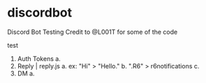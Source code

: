 # discordbot
Discord Bot Testing
Credit to @L001T for some of the code


   test


1. Auth Tokens
   a.
2. Reply | reply.js
   a. ex: "Hi" > "Hello."
   b. ".R6" > r6notifications
   c.
3. DM
   a.
